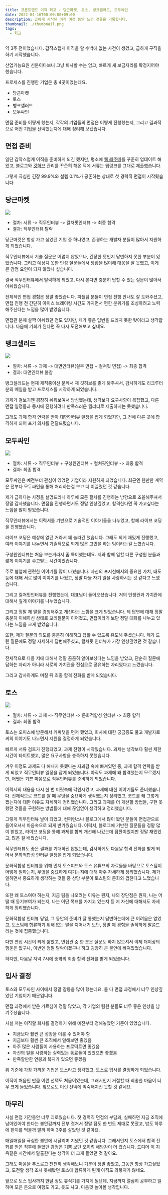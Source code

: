 ```yaml
---
title: 프론트엔드 이직 회고 - 당근마켓, 토스, 뱅크샐러드, 모두싸인
date: 2022-04-16T00:00:00+09:00
description: 급하게 시작된 이직 여정 동안 느낀 것들을 기록합니다.
thumbnail: ./thumbnail.png
tags:
  - 회고
---
```


약 3주 전이었습니다. 갑작스럽게 이직을 할 수밖에 없는 사건이 생겼고, 급하게 구직을 하기 시작했습니다.

산업기능요원 신분이다보니 그냥 퇴사할 수는 없고, 빠르게 새 보금자리를 확정지어야 했습니다.

프로세스를 진행한 기업은 총 4곳이었는데요.

- 당근마켓
- 토스
- 뱅크샐러드
- 모두싸인

면접 준비를 어떻게 했는지, 각각의 기업들의 면접은 어떻게 진행했는지, 그리고 결과적으로 어떤 기업을 선택했는지에 대해 정리해 보겠습니다.

## 면접 준비

일단 갑작스럽게 이직을 준비하게 되긴 했지만, 평소에 [웹 레주메](https://about.hoseung.me)를 꾸준히 업데이트 해왔고, 블로그와 [깃허브](https://github.com/hoseungme) 관리를 꾸준히 해온 덕에 서류는 웹링크를 그대로 제출했습니다.

그렇게 극심한 긴장 99.9%와 설렘 0.1%가 공존하는 상태로 첫 경력직 면접이 시작됬습니다.

## 당근마켓

![](./daangn-logo.png)

- 절차: 서류 -> 직무인터뷰 -> 컬쳐핏인터뷰 -> 최종 합격
- 결과: 직무인터뷰 탈락

당근마켓은 항상 가고 싶었던 기업 중 하나였고, 존경하는 개발자 분들이 많아서 지원하게 되었습니다.

직무인터뷰에서 기술 질문은 어렵지 않았으나, 긴장한 탓인지 답변하지 못한 부분이 있었습니다. 그리고 예상치 못한 인성 질문들에서 당황을 많이해 대응을 잘 못했고, 이게 큰 감점 요인이 되지 않았나 싶습니다.

결국 직무인터뷰에서 탈락하게 되었고, 다시 본다면 충분히 답할 수 있는 질문이 많아서 아쉬웠습니다.

전체적인 면접 경험은 정말 좋았습니다. 피플팀 분들이 면접 진행 안내도 잘 도와주셨고, 면접 진행 전 간단히 아이스 브레이킹 시간도 가지면서 편한 분위기를 조성하려고 노력해주신다는 느낌을 많이 받았습니다.

면접관 분께 살짝 아쉬웠던 점도 있지만, 제가 좋은 답변을 드리지 못한 탓이라고 생각합니다. 다음에 기회가 된다면 꼭 다시 도전해보고 싶네요.

## 뱅크샐러드

![](./banksalad-logo.png)

- 절차: 서류 -> 과제 -> 대면인터뷰(실무 면접 + 컬쳐핏 면접) -> 최종 합격
- 결과: 대면인터뷰 불참

뱅크샐러드는 현재 재직중이신 분께서 제 깃허브를 좋게 봐주셔서, 감사하게도 리크루터 분의 메일을 받고 프로세스를 시작하게 되었습니다.

과제가 겉보기엔 굉장히 쉬워보여서 방심했는데, 생각보다 요구사항이 복잡했고, 다른 면접 일정들과 동시에 진행하려니 만족스러운 퀄리티로 제출하지는 못했습니다.

그래도 과제 합격 연락을 받아 대면인터뷰 일정을 잡게 되었지만, 그 전에 다른 곳에 합격하게 되어 포기 의사를 전달드렸습니다.

## 모두싸인

![](./modusign-logo.png)

- 절차: 서류 -> 직무인터뷰 + 구성원인터뷰 + 컬쳐핏인터뷰 -> 최종 합격
- 결과: 최종 합격

모두싸인은 예전부터 관심이 있었던 기업이라 지원하게 되었습니다. 최근엔 웬만한 계약은 전부다 모두싸인을 통해 처리하는걸 보고 더 이끌렸던 것 같습니다.

제가 급하다는 사정을 설명드리니 하루에 모든 절차를 진행하는 방향으로 조율해주셔서 정말 감사했습니다. 면접을 진행하면서도 정말 인상깊었고, 합격한다면 꼭 가고싶다는 느낌을 많이 받았습니다.

직무인터뷰에서는 이력서를 기반으로 기술적인 이야기들을 나누었고, 함께 라이브 코딩을 진행했습니다.

라이브 코딩은 예상에 없던 거라서 꽤 놀라긴 했습니다. 그래도 되게 재밌게 진행했고, 여러 이야기를 나누면서 기술적으로 되게 많은 고민을 하는 팀이라는걸 느꼈습니다.

구성원인터뷰는 처음 보는거라서 좀 특이했는데요. 저와 함께 일할 다른 구성원 분들과 짧게 이야기를 주고받는 시간이었습니다.

주로 협업에 관련한 이야기를 많이 나눴습니다. 자신의 포지션에서의 중요한 가치, 태도 등에 대해 서로 많이 이야기를 나눴고, 정말 다들 자기 일을 사랑하시는 것 같다고 느꼈습니다.

그리고 컬쳐핏인터뷰를 진행했는데, 대표님이 들어오셨습니다. 저의 인생관과 가치관에 대해서 깊게 이야기를 나누었습니다.

그리고 정말 제 말을 경청해주고 계신다는 느낌을 크게 받았습니다. 제 답변에 대해 정말 충분히 이해하신 상태로 꼬리질문이 이어졌고, 면접이라기 보단 정말 대화를 나누고 있다는 느낌을 크게 받았습니다.

또한, 제가 질문의 의도를 충분히 이해하고 답할 수 있도록 유도해 주셨습니다. 제가 드린 질문에도 정말 자세하게 답변해주셨고, 컬쳐핏 인터뷰가 가장 인상깊었던 것 같습니다.

전체적으로 다들 저에 대해서 정말 꼼꼼히 알아보셨다는 느낌을 받았고, 단순히 질문에 답하는 자리가 아니라 서로의 가치관을 진심으로 공유하는 자리였다고 느꼈습니다.

그리고 감사하게도 며칠 뒤 최종 합격 전화를 받게 되었습니다.

## 토스

![](./toss-logo.png)

- 절차: 서류 -> 과제 -> 직무인터뷰 -> 문화적합성 인터뷰 -> 최종 합격
- 결과: 최종 합격

토스는 오피스에 방문해서 커피챗을 먼저 했었고, 회사에 대한 궁금증도 풀고 개발자로써의 이야기도 나누면서 지원을 결정하게 되었습니다.

빠르게 서류 검토가 진행되었고, 과제 전형이 시작됬습니다. 과제는 생각보다 훨씬 제한시간이 타이트했고, 많은 요구사항을 충족하지 못했습니다.

겨우 이정도 과제도 다 해내지 못했다는 자괴감 속에 빠져있던 중, 과제 합격 연락을 받게 되었고 직무인터뷰 일정을 잡게 되었습니다. 아직도 과제에 왜 합격했는지 모르겠지만, 어쨋든 기쁜 마음으로 직무인터뷰를 준비하게 되었습니다.

이력서의 내용을 다시 한 번 머릿속에 각인시켰고, 과제에 대한 이야기들도 준비했습니다. 전체적으로 코드를 짤 때 무엇을 중요하게 생각했는지 정리했고, 코드를 왜 그렇게 짰는지에 대한 이유도 자세하게 정리했습니다. 그리고 과제를 더 개선할 방법들, 구현 못했던 것들을 구현하는 방법들에 대해 끊임없이 생각하고 정리했습니다.

그렇게 직무인터뷰 날이 되었고, 컨퍼런스나 블로그에서 많이 봤던 분들이 면접관으로 들어오셔서 마음속으로 되게 반가웠습니다. 이력서, 블로그에 기반한 질문들을 정말 많이 받았고, 라이브 코딩을 통해 과제를 함께 개선해 나갔는데 잠깐이었지만 정말 재밌었고, 많은 걸 배웠습니다.

직무인터뷰도 좋은 결과를 기대하진 않았는데, 감사하게도 다음날 합격 전화를 받게 되어서 문화적합성 인터뷰 일정을 잡게 되었습니다.

문화적합성 인터뷰를 위해 먼저 토스피드와 토스 유튜브의 자료들을 바탕으로 토스팀이 어떻게 일하는지, 무엇을 중요하게 여기는지에 대해 아주 자세하게 정리했습니다. 제가 일하면서 중요하게 생각하는 것들 중 상당 부분이 토스팀의 문화와 겹친다고 느꼈습니다.

또한 왜 토스여야 하는지, 지금 팀을 나오려는 이유는 뭔지, 나의 장단점은 뭔지, 나는 어떨 때 동기부여가 되는지, 나는 어떤 목표를 가지고 있는지 등 저 자신에 대해서도 자세하게 정리했습니다.

문화적합성 인터뷰 당일, 그 동안의 준비가 잘 통했는지 답변하는데에 큰 어려움은 없었고, 토스팀에 합류하기 위해 없는 말을 지어내기 보단, 정말 제 경험을 솔직하게 말씀드리는 것에 집중했습니다.

다만 면접 시간이 되게 짧았고, 면접관 중 한 분은 질문도 하지 않으셔서 이제 더이상의 행운은 없구나, 이번엔 정말 탈락이겠구나 하고 굉장히 큰 불안에 빠져있었습니다.

하지만, 다음날 저녁 7시에 뜻밖의 최종 합격 전화를 받게 되었습니다.

## 입사 결정

토스와 모두싸인 사이에서 정말 갈등을 많이 했는데요. 둘 다 면접 과정에서 너무 인상깊었던 기업이기 때문입니다.

면접 과정에서 받은 가르침이 정말 많았고, 각 기업의 팀원 분들도 너무 좋은 인상을 남겨주셨습니다.

사실 저는 이직할 회사를 결정하기 위해 예전부터 정해놓았던 기준이 있었습니다.

- 지금보다 훨씬 큰 성장을 이룰 수 있어야 함
- 지금보다 훨씬 큰 조직에서 일해보면 좋겠음
- 아주 많은 사람들이 사용하는 프로덕트면 좋겠음
- 자신의 일을 사랑하는 실력있는 동료들이 있었으면 좋겠음
- 만족할만한 연봉과 복지가 있으면 좋겠음

위 기준에 가장 가까운 기업은 토스라고 생각했고, 토스로 입사를 결정하게 되었습니다.

이직이 처음인 만큼 이런 선택도 처음이었는데, 그래서인지 거절할 때 죄송한 마음이 너무 크게 들었습니다. 앞으로도 이런 선택에 익숙해지진 못할 것 같네요.

## 마무리

사실 면접 기간동안 너무 괴로웠습니다. 첫 경력직 면접의 부담과, 실패하면 지금 조직에 남아있어야 한다는 불안감까지 전부 겹쳐서 정말 잠도 한 번도 제대로 못잤고, 밥도 하루에 한끼를 먹을까 말까 하며 3주를 살았던 것 같아요.

매일매일을 극심한 불안에 시달리며 지냈던 것 같습니다. 그래서인지 토스에서 합격 전화를 받은 직후에 들었던 감정은 기쁨 보단 오히려 해방감이 더 컸습니다. 드디어 이 지옥같은 시간에서 탈출한다는 생각이 더 크게 들었던 것 같아요.

그래도 마음을 추스르고 천천히 생각해보니 기분이 정말 좋았고, 그동안 항상 가고싶었고, 도전할 생각 조차 못해봤던 토스에 합류하게 된게 아직도 와닿지가 않네요.

앞으로 토스 입사까지 한달 정도 휴식기를 가지게 될텐데, 지금까지 열심히 공부하고 일하며 모은 돈으로 여행도 가고, 옷도 사고, 마음껏 놀아볼 생각입니다.
